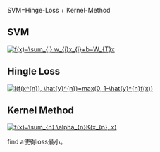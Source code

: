 SVM=Hinge-Loss + Kernel-Method
## SVM

<a href="https://www.codecogs.com/eqnedit.php?latex=f(x)=\sum_{i}&space;w_{i}x_{i}&plus;b=W_{T}x" target="_blank"><img src="https://latex.codecogs.com/gif.latex?f(x)=\sum_{i}&space;w_{i}x_{i}&plus;b=W_{T}x" title="f(x)=\sum_{i} w_{i}x_{i}+b=W_{T}x" /></a>

## Hingle Loss

<a href="https://www.codecogs.com/eqnedit.php?latex=l(f(x^{n}),&space;\hat{y}^{n})=max(0,&space;1-\hat{y}^{n}f(x))" target="_blank"><img src="https://latex.codecogs.com/gif.latex?l(f(x^{n}),&space;\hat{y}^{n})=max(0,&space;1-\hat{y}^{n}f(x))" title="l(f(x^{n}), \hat{y}^{n})=max(0, 1-\hat{y}^{n}f(x))" /></a>


## Kernel Method

<a href="https://www.codecogs.com/eqnedit.php?latex=f(x)=\sum_{n}&space;\alpha_{n}K(x_{n},&space;x)" target="_blank"><img src="https://latex.codecogs.com/gif.latex?f(x)=\sum_{n}&space;\alpha_{n}K(x_{n},&space;x)" title="f(x)=\sum_{n} \alpha_{n}K(x_{n}, x)" /></a>

find a使得loss最小。